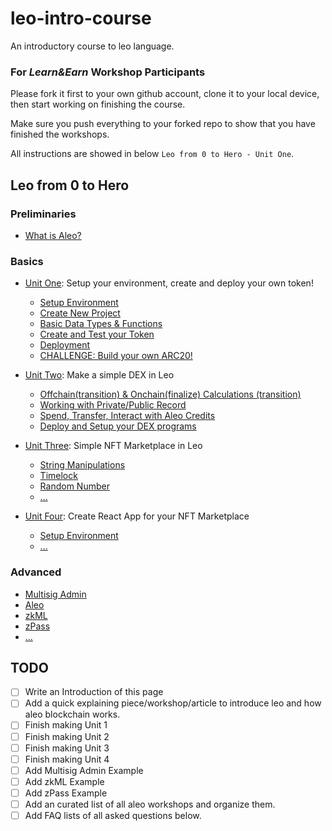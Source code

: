 # leo-intro-course

An introductory course to leo language.

### For *Learn&Earn* Workshop Participants

Please fork it first to your own github account, clone it to your local device, then start working on finishing the course.

Make sure you push everything to your forked repo to show that you have finished the workshops.

All instructions are showed in below `Leo from 0 to Hero - Unit One`.

## Leo from 0 to Hero

### Preliminaries

- [What is Aleo?]()

### Basics

- [Unit One](./unit-1/README.md): Setup your environment, create and deploy your own token!
  - [Setup Environment](./unit-1/1-setup-env.md)
  - [Create New Project](./unit-1/2-create-new-project.md)
  - [Basic Data Types & Functions](./unit-1/3-basic-data-types-and-functions.md)
  - [Create and Test your Token](./unit-1/4-create-and-test-your-token.md) 
  - [Deployment](./unit-1/5-deployment.md)
  - [CHALLENGE: Build your own ARC20!](./unit-1/6-CHALLENGE.md)

- [Unit Two](./unit-2/README.md): Make a simple DEX in Leo
  - [Offchain(transition) & Onchain(finalize) Calculations (transition)]()
  - [Working with Private/Public Record]()
  - [Spend, Transfer, Interact with Aleo Credits]()
  - [Deploy and Setup your DEX programs]()

- [Unit Three](./unit-3/README.md): Simple NFT Marketplace in Leo
  - [String Manipulations]()
  - [Timelock]()
  - [Random Number]()
  - [...]()

- [Unit Four](./unit-4/README.md): Create React App for your NFT Marketplace
  - [Setup Environment]()
  - [...]()


### Advanced

- [Multisig Admin]()
- [Aleo]()
- [zkML]()
- [zPass]()
- [...]()


## TODO

- [ ] Write an Introduction of this page
- [ ] Add a quick explaining piece/workshop/article to introduce leo and how aleo blockchain works.
- [ ] Finish making Unit 1
- [ ] Finish making Unit 2
- [ ] Finish making Unit 3
- [ ] Finish making Unit 4
- [ ] Add Multisig Admin Example
- [ ] Add zkML Example
- [ ] Add zPass Example
- [ ] Add an curated list of all aleo workshops and organize them.
- [ ] Add FAQ lists of all asked questions below.
